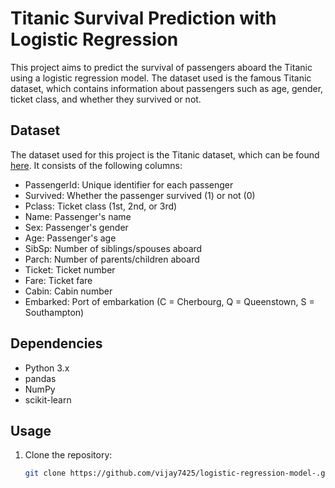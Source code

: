 # Titanic Survival Prediction with Logistic Regression

This project aims to predict the survival of passengers aboard the Titanic using a logistic regression model. The dataset used is the famous Titanic dataset, which contains information about passengers such as age, gender, ticket class, and whether they survived or not.

## Dataset
The dataset used for this project is the Titanic dataset, which can be found [here](https://www.kaggle.com/c/titanic/data). It consists of the following columns:

- PassengerId: Unique identifier for each passenger
- Survived: Whether the passenger survived (1) or not (0)
- Pclass: Ticket class (1st, 2nd, or 3rd)
- Name: Passenger's name
- Sex: Passenger's gender
- Age: Passenger's age
- SibSp: Number of siblings/spouses aboard
- Parch: Number of parents/children aboard
- Ticket: Ticket number
- Fare: Ticket fare
- Cabin: Cabin number
- Embarked: Port of embarkation (C = Cherbourg, Q = Queenstown, S = Southampton)

## Dependencies
- Python 3.x
- pandas
- NumPy
- scikit-learn

## Usage
1. Clone the repository:
   ```bash
   git clone https://github.com/vijay7425/logistic-regression-model-.git
   
